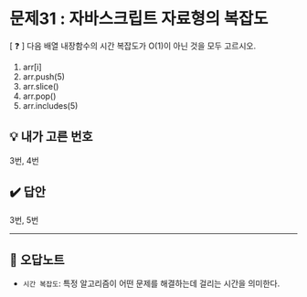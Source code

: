 # 문제31 : 자바스크립트 자료형의 복잡도

[ ❓ ] 다음 배열 내장함수의 시간 복잡도가 O(1)이 아닌 것을 모두 고르시오.

1)  arr[i]
2)  arr.push(5)
3)  arr.slice()
4)  arr.pop()
5)  arr.includes(5)


## 💡 내가 고른 번호
3번, 4번 
 


## ✔️ 답안
3번, 5번 



---
## 📓 오답노트 
- `시간 복잡도`: 특정 알고리즘이 어떤 문제를 해결하는데 걸리는 시간을 의미한다. 



